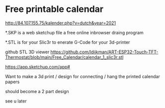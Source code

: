 # Free printable calendar

http://84.107.155.75/kalender.php?v=dutch&year=2021

*.SKP is a web sketchup file a free online inbrowser draing program

*.STL is for your Slic3r to enerate G-Code for your 3d-printer

github STL 3D viewer 
https://github.com/ldijkman/ART-ESP32-Touch-TFT-Thermostat/blob/main/Free_Calendar/calendar_1_slic3r.stl

https://app.sketchup.com/app#

Want to make a 3d print / design for connecting / hang the printed calendar papers

should become  a 2 part design


see u later
